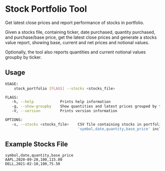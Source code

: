 # Stock Portfolio Tool
Get latest close prices and report performance of stocks in portfolio.

Given a stocks file, containing ticker, date purchased, quantity purchased, and purchase/base price,
get the latest close prices and generate a stocks value report, showing base, current and net prices
and notional values.

Optionally, the tool also reports quantities and current notional values groupby by ticker.

## Usage
```bash
USAGE:
    stock_portfolio [FLAGS] --stocks <stocks_file>

FLAGS:
   -h, --help            Prints help information
   -g, --show-groupby    Show quantities and latest prices grouped by ticker
   -V, --version         Prints version information

OPTIONS:
   -s, --stocks <stocks_file>    CSV file containing stocks in portfolio, formatted as
                                 'symbol,date,quantity,base_price' including a header line
```

## Example Stocks File
```csv
symbol,date,quantity,base_price
AAPL,2020-09-20,100,115.00
DELL,2021-02-10,100,75.50
```
